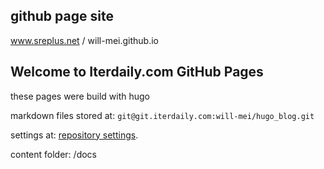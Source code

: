 ## github page site

www.sreplus.net / will-mei.github.io

## Welcome to Iterdaily.com GitHub Pages

these pages were build with hugo

markdown files stored at: `git@git.iterdaily.com:will-mei/hugo_blog.git`

settings at: [repository settings](https://github.com/will-mei/will-mei.github.io/settings).

content folder: /docs

